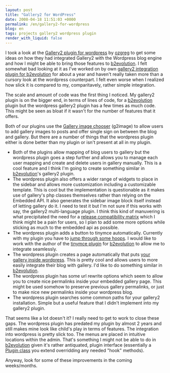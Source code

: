 ```yaml
---
layout: post
title: "Gallery2 for WordPress"
date: 2008-04-18 11:51:03 +0000
permalink: /en/gallery2-for-wordpress
blog: en
tags: projects gallery2 wordpress plugin
render_with_liquid: false
---
```


<!-- textlint-disable rousseau -->

<p>I took a look at the <a href="http://wpg2.galleryembedded.com/">Gallery2 plugin for wordpress</a> by <a href="http://www.ozgreg.com/">ozgreg</a> to get some ideas on how they had integrated Gallery2 with the Wordpress blog engine and how I might be able to bring those features to <a href="http://www.b2evolution.net/" title="b2evolution">b2evolution</a>. I felt somewhat bad looking at it as I've worked on by own <a href="http://manual.b2evolution.net/Plugins/gallery2_plugin">gallery2 integration plugin for b2evolution</a> for about a year and haven't really taken more than a cursory look at the wordpress counterpart. I felt even worse when I realized how slick it is compared to my, comparitavely, rather simple integration.</p><p>The scale and amount of code was the first thing I noticed. My gallery2 plugin is on the bigger end, in terms of lines of code, for a <a href="http://www.b2evolution.net/" title="b2evolution">b2evolution</a> plugin but the wordpress gallery2 plugin has a few times as much code. This might be seen as bloat if it wasn't for the number of features that it offers. </p><p>Both of our plugins use the <a href="http://g2image.steffensenfamily.com/">Gallery image chooser</a> (g2image) to allow users to add gallery images to posts and offer single sign on between the blog and gallery. But there are a number of things that the wordpress plugin either is done better than my plugin or isn't present at all in my plugin.</p><ul><li>Both of the plugins allow mapping of blog users to gallery but the wordpress plugin goes a step further and allows you to manage each user mapping and create and delete users in gallery manually. This is a cool feature and I think I'm going to create something similar in <a href="http://www.b2evolution.net/" title="b2evolution">b2evolution</a>'s gallery2 plugin.</li><li>The wordpress plugin also offers a wider range of widgets to place in the sidebar and allows more customization including a customizable template. This is cool but the implementation is questionable as it makes use of gallery's php classes themselves rather than relying on the Embedded API. It also generates the sidebar image block itself instead of letting gallery do it. I need to test it but I'm not sure if this works with say, the gallery2 multi-language plugin. I think this kind of manuvering is what precipitated the need for a <a href="http://wpg2.galleryembedded.com/index.php?title=WPG2:Release_Matrix">release compatibility matrix</a> which I think might be a pain for users, so I plan to add some more options while sticking as much to the embedded api as possible. </li><li>The wordpress plugin adds a button to tinymce automatically. Currently with my plugin you have to <a href="http://manual.b2evolution.net/Plugins/gallery2_plugin#Using_the_Gallery2_Plugin_with_the_TinyMCE_Plugin">jump through some hoops</a>. I would like to work with the author of the <a href="http://manual.b2evolution.net/Tinymce_plugin">tinymce plugin</a> for <a href="http://www.b2evolution.net/" title="b2evolution">b2evolution</a> to allow me to integrate seamlessly.</li><li>The wordpress plugin creates a page automatically that puts <a href="http://wpg2.galleryembedded.com/index.php?title=WPG2:Screenshots_of_a_Gallery2_Embedded_Page_1">your gallery inside wordpress</a>. This is pretty cool and allows users to more easily integrate their blog with gallery. I'd like to do something similar in <a href="http://www.b2evolution.net/" title="b2evolution">b2evolution</a>.</li><li>The wordpress plugin has some url rewrite options which seem to allow you to create nice permalinks inside your embedded gallery page. This might be used somehow to preserve previous gallery permalinks, or just to make nice new permalinks inside your wordpress blog. </li><li>The wordpress plugin searches some common paths for your gallery2 installation. Simple but a useful feature that I didn't implement into my gallery2 plugin.</li></ul><p>That seems like a lot doesn't it? I really need to get to work to close these gaps. The wordpress plugin has predated my plugin by almost 2 years and still makes mine look like child's play in terms of features. The integration into wordpress is pretty slick too. The menus are placed in intuitive locations within the admin. That's something I might not be able to do in <a href="http://www.b2evolution.net/" title="b2evolution">b2evolution</a> given it's rather antiquated, plugin interface (essentially a <a href="http://doc.b2evolution.net/HEAD/plugins/Plugin.html">Plugin class</a> you extend overridding any needed &quot;hook&quot; methods).</p><p>Anyway, look for some of these improvements in the coming weeks/months.</p>

<!-- textlint-enable rousseau -->
